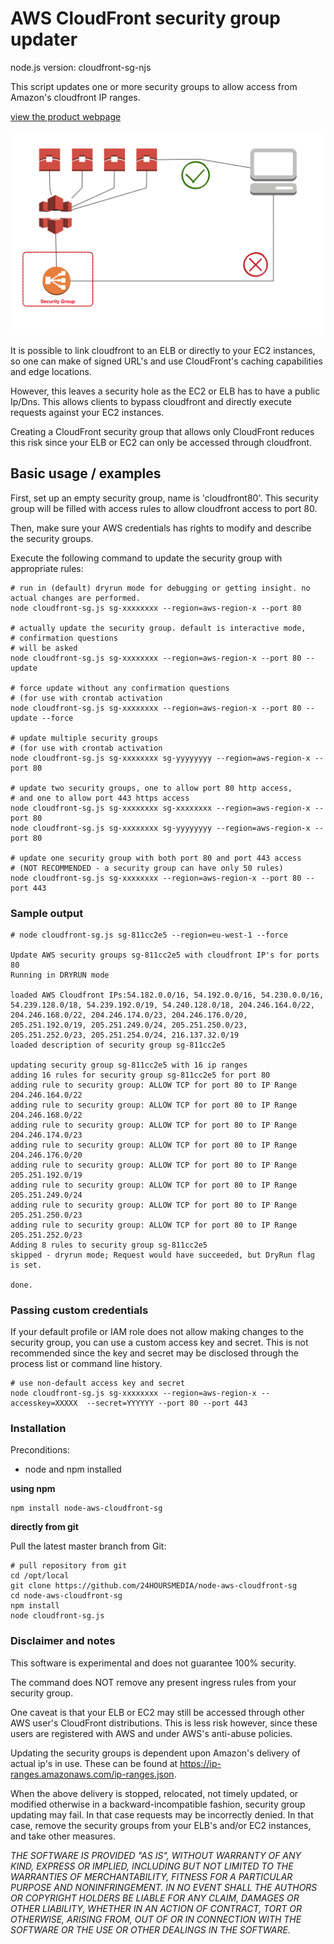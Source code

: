# AWS CloudFront security group updater
node.js version: cloudfront-sg-njs

This script updates one or more security groups to allow access from Amazon's cloudfront IP ranges.

[view the product webpage](http://www.24hoursmedia.com/2015/10/08/aws-cloudfront-elb-securitygroup/)

![CF](doc/assets/picture.png "cloudfront-sg-njs")

It is possible to link cloudfront to an ELB or directly to your EC2 instances, so one can make of signed URL's and use CloudFront's caching capabilities and edge locations.

However, this leaves a security hole as the EC2 or ELB has to have a public Ip/Dns. This allows clients to bypass cloudfront and directly execute requests against your EC2 instances.

Creating a CloudFront security group that allows only CloudFront reduces this risk since your ELB or EC2 can only be accessed through cloudfront.

## Basic usage / examples

First, set up an empty security group, name is 'cloudfront80'. This security group will be filled with access rules to allow cloudfront access to port 80.

Then, make sure your AWS credentials has rights to modify and describe the security groups.

Execute the following command to update the security group with appropriate rules:

```
# run in (default) dryrun mode for debugging or getting insight. no actual changes are performed.
node cloudfront-sg.js sg-xxxxxxxx --region=aws-region-x --port 80

# actually update the security group. default is interactive mode,
# confirmation questions
# will be asked
node cloudfront-sg.js sg-xxxxxxxx --region=aws-region-x --port 80 --update

# force update without any confirmation questions
# (for use with crontab activation
node cloudfront-sg.js sg-xxxxxxxx --region=aws-region-x --port 80 --update --force

# update multiple security groups
# (for use with crontab activation
node cloudfront-sg.js sg-xxxxxxxx sg-yyyyyyyy --region=aws-region-x --port 80

# update two security groups, one to allow port 80 http access,
# and one to allow port 443 https access
node cloudfront-sg.js sg-xxxxxxxx sg-xxxxxxxx --region=aws-region-x --port 80
node cloudfront-sg.js sg-xxxxxxxx sg-yyyyyyyy --region=aws-region-x --port 80

# update one security group with both port 80 and port 443 access
# (NOT RECOMMENDED - a security group can have only 50 rules)
node cloudfront-sg.js sg-xxxxxxxx --region=aws-region-x --port 80 --port 443

```

### Sample output

```
# node cloudfront-sg.js sg-811cc2e5 --region=eu-west-1 --force

Update AWS security groups sg-811cc2e5 with cloudfront IP's for ports 80
Running in DRYRUN mode

loaded AWS Cloudfront IPs:54.182.0.0/16, 54.192.0.0/16, 54.230.0.0/16, 54.239.128.0/18, 54.239.192.0/19, 54.240.128.0/18, 204.246.164.0/22, 204.246.168.0/22, 204.246.174.0/23, 204.246.176.0/20, 205.251.192.0/19, 205.251.249.0/24, 205.251.250.0/23, 205.251.252.0/23, 205.251.254.0/24, 216.137.32.0/19
loaded description of security group sg-811cc2e5

updating security group sg-811cc2e5 with 16 ip ranges
adding 16 rules for security group sg-811cc2e5 for port 80
adding rule to security group: ALLOW TCP for port 80 to IP Range 204.246.164.0/22
adding rule to security group: ALLOW TCP for port 80 to IP Range 204.246.168.0/22
adding rule to security group: ALLOW TCP for port 80 to IP Range 204.246.174.0/23
adding rule to security group: ALLOW TCP for port 80 to IP Range 204.246.176.0/20
adding rule to security group: ALLOW TCP for port 80 to IP Range 205.251.192.0/19
adding rule to security group: ALLOW TCP for port 80 to IP Range 205.251.249.0/24
adding rule to security group: ALLOW TCP for port 80 to IP Range 205.251.250.0/23
adding rule to security group: ALLOW TCP for port 80 to IP Range 205.251.252.0/23
Adding 8 rules to security group sg-811cc2e5
skipped - dryrun mode; Request would have succeeded, but DryRun flag is set.

done.
```

### Passing custom credentials

If your default profile or IAM role does not allow making changes to the security group, you can use a custom access key and secret.
This is not recommended since the key and secret may be disclosed through the process list or command line history.

```
# use non-default access key and secret
node cloudfront-sg.js sg-xxxxxxxx --region=aws-region-x --accesskey=XXXXX  --secret=YYYYYY --port 80 --port 443
```

### Installation

Preconditions:

* node and npm installed

**using npm**

```
npm install node-aws-cloudfront-sg
```

**directly from git**

Pull the latest master branch from Git:
```
# pull repository from git
cd /opt/local
git clone https://github.com/24HOURSMEDIA/node-aws-cloudfront-sg
cd node-aws-cloudfront-sg
npm install
node cloudfront-sg.js
```




### Disclaimer and notes

This software is experimental and does not guarantee 100% security.

The command does NOT remove any present ingress rules from your security group.

One caveat is that your ELB or EC2 may still be accessed through other AWS user's CloudFront distributions.
This is less risk however, since these users are registered with AWS and under AWS's anti-abuse policies.

Updating the security groups is dependent upon Amazon's delivery of actual ip's in use.
These can be found at https://ip-ranges.amazonaws.com/ip-ranges.json.

When the above delivery is stopped, relocated, not timely updated, or modified otherwise in a backward-incompatible fashion, security group updating may fail. In that case requests may be incorrectly denied.
In that case, remove the security groups from your ELB's and/or EC2 instances, and take other measures.


*THE SOFTWARE IS PROVIDED "AS IS", WITHOUT WARRANTY OF ANY KIND, EXPRESS OR
 IMPLIED, INCLUDING BUT NOT LIMITED TO THE WARRANTIES OF MERCHANTABILITY,
 FITNESS FOR A PARTICULAR PURPOSE AND NONINFRINGEMENT. IN NO EVENT SHALL THE
 AUTHORS OR COPYRIGHT HOLDERS BE LIABLE FOR ANY CLAIM, DAMAGES OR OTHER
 LIABILITY, WHETHER IN AN ACTION OF CONTRACT, TORT OR OTHERWISE, ARISING FROM,
 OUT OF OR IN CONNECTION WITH THE SOFTWARE OR THE USE OR OTHER DEALINGS IN THE
 SOFTWARE.*


